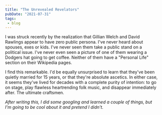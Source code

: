 ```yaml
---
title: "The Unrevealed Revelators"
pubDate: "2021-07-31"
tags:
 - blog
---
```


I was struck recently by the realization that Gillian Welch and David Rawlings appear to have zero public persona.
I've never heard about spouses, exes or kids. I've never seen them take a public stand on a political issue. I've never
even seen a picture of one of them wearing a Dodgers hat going to get coffee. Neither of them have a "Personal Life"
section on their Wikipedia pages.

I find this remarkable. I'd be equally unsurprised to learn that they've been quietly married for 15 years, or that
they're absolute ascetics. In either case, it seems they've lived for decades with a complete purity of intention: to
go on stage, play flawless heartrending folk music, and disappear immediately after. The ultimate craftsmen.

_After writing this, I did some googling and learned a couple of things, but I'm going to be cool about it and pretend
I didn't._
